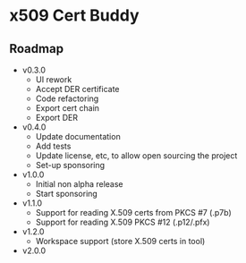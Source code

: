 # x509 Cert Buddy

## Roadmap

- v0.3.0 
  - UI rework
  - Accept DER certificate
  - Code refactoring
  - Export cert chain
  - Export DER
- v0.4.0
  - Update documentation
  - Add tests
  - Update license, etc, to allow open sourcing the project
  - Set-up sponsoring
- v1.0.0 
  - Initial non alpha release
  - Start sponsoring
- v1.1.0 
  - Support for reading X.509 certs from PKCS #7 (.p7b)
  - Support for reading X.509 PKCS #12 (.p12/.pfx)
- v1.2.0
  - Workspace support (store X.509 certs in tool)
- v2.0.0